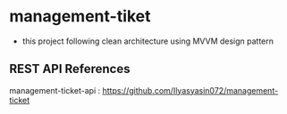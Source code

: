 # management-tiket
* this project following clean architecture using MVVM design pattern
## REST API References
management-ticket-api : https://github.com/Ilyasyasin072/management-ticket
